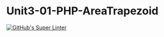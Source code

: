 # Unit3-01-PHP-AreaTrapezoid
[![GitHub's Super Linter](https://github.com/ICS2O-Programming-Kaitlin-G/Unit3-01-PHP-AreaTrapezoid/workflows/GitHub's%20Super%20Linter/badge.svg)](https://github.com/ICS2O-Programming-Kaitlin-G/Unit3-01-PHP-AreaTrapezoid/actions)
